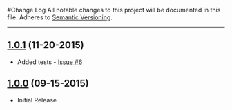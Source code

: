 #Change Log
All notable changes to this project will be documented in this file.
Adheres to [Semantic Versioning](http://semver.org/).

---

## [1.0.1](https://github.com/ngageoint/geopackage-wkb-java/releases/tag/1.0.1) (11-20-2015)

* Added tests - [Issue #6](https://github.com/ngageoint/geopackage-wkb-java/issues/6)

## [1.0.0](https://github.com/ngageoint/geopackage-wkb-java/releases/tag/1.0.0) (09-15-2015)

* Initial Release
